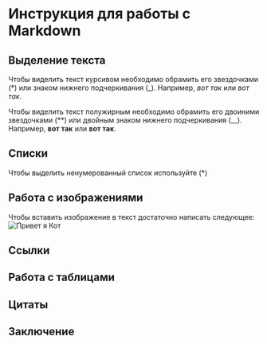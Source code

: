 # Инструкция для работы с Markdown

## Выделение текста

Чтобы виделить текст курсивом необходимо обрамить его звездочками (*) или знаком нижнего подчеркивания (_). Например, *вот так* или _вот так_.

Чтобы виделить текст полужирным необходимо обрамить его двоиними звездочками (**) или двойным знаком нижнего подчеркивания (__). Например, **вот так** или __вот так__.

## Списки 

Чтобы выделить ненумерованный список используйте (*)

## Работа с изображениями

Чтобы вставить изображение в текст достаточно написать следующее:
![Привет я Кот](Cat.jpg)

## Ссылки

## Работа с таблицами

## Цитаты 

## Заключение 

